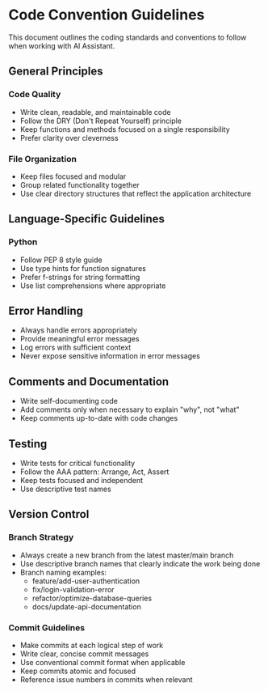# Code Convention Guidelines

This document outlines the coding standards and conventions to follow when working with AI Assistant.

## General Principles

### Code Quality
- Write clean, readable, and maintainable code
- Follow the DRY (Don't Repeat Yourself) principle
- Keep functions and methods focused on a single responsibility
- Prefer clarity over cleverness

### File Organization
- Keep files focused and modular
- Group related functionality together
- Use clear directory structures that reflect the application architecture

## Language-Specific Guidelines

### Python
- Follow PEP 8 style guide
- Use type hints for function signatures
- Prefer f-strings for string formatting
- Use list comprehensions where appropriate

## Error Handling
- Always handle errors appropriately
- Provide meaningful error messages
- Log errors with sufficient context
- Never expose sensitive information in error messages

## Comments and Documentation
- Write self-documenting code
- Add comments only when necessary to explain "why", not "what"
- Keep comments up-to-date with code changes

## Testing
- Write tests for critical functionality
- Follow the AAA pattern: Arrange, Act, Assert
- Keep tests focused and independent
- Use descriptive test names

## Version Control

### Branch Strategy
- Always create a new branch from the latest master/main branch
- Use descriptive branch names that clearly indicate the work being done
- Branch naming examples:
  - feature/add-user-authentication
  - fix/login-validation-error  
  - refactor/optimize-database-queries
  - docs/update-api-documentation

### Commit Guidelines
- Make commits at each logical step of work
- Write clear, concise commit messages
- Use conventional commit format when applicable
- Keep commits atomic and focused
- Reference issue numbers in commits when relevant